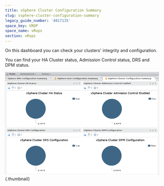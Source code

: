 ```yaml
---
title: vSphere Cluster Configuration Summary
slug: vsphere-cluster-configuration-summary
legacy_guide_number: '4817135'
space_key: VROP
space_name: vRops
section: vRops
---
```









On this dashboard you can check your clusters' integrity and configuration.

You can find your HA Cluster status, Admission Control status, DRS and DPM status.

![](images/ClusterConfiguration.png){.thumbnail}
